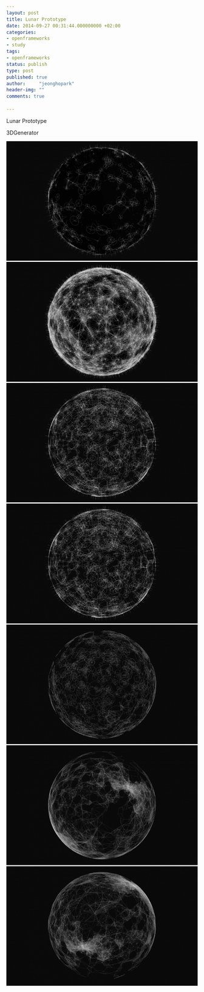 ```yaml
---
layout: post
title: Lunar Prototype
date: 2014-09-27 00:31:44.000000000 +02:00
categories:
- openframeworks
- study
tags:
- openframeworks
status: publish
type: post
published: true
author:     "jeonghopark"
header-img: ""
comments: true

---
```

Lunar Prototype

3DGenerator

![/assets/images/lunarPrototype_01.png](/assets/images/lunarPrototype_01.png)    
![/assets/images/lunarPrototype_02.png](/assets/images/lunarPrototype_02.png)    
![/assets/images/lunarPrototype_03.png](/assets/images/lunarPrototype_03.png)    
![/assets/images/lunarPrototype_04.png](/assets/images/lunarPrototype_04.png)    
![/assets/images/lunarPrototype_05.png](/assets/images/lunarPrototype_05.png)    
![/assets/images/lunarPrototype_06.png](/assets/images/lunarPrototype_06.png)    
![/assets/images/lunarPrototype_07.png](/assets/images/lunarPrototype_07.png)    



